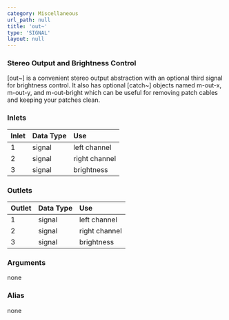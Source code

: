 ```yaml
---
category: Miscellaneous
url_path: null
title: 'out~'
type: 'SIGNAL'
layout: null
---
```


### Stereo Output and Brightness Control

[out~] is a convenient stereo output abstraction with an optional third signal for brightness control. It also has optional [catch~] objects named m-out-x, m-out-y, and m-out-bright which can be useful for removing patch cables and keeping your patches clean.

### Inlets

| Inlet | Data Type    | Use           |
|:------|:-------------|:--------------|
| 1     | signal       | left channel  |
| 2     | signal       | right channel |
| 3     | signal       | brightness    |

### Outlets

| Outlet | Data Type    | Use           |
|:-------|:-------------|:--------------|
| 1      | signal       | left channel  |
| 2      | signal       | right channel |
| 3      | signal       | brightness    |

### Arguments

none

### Alias 

none